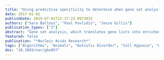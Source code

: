 ```yaml
---
title: "Using predictive specificity to determine when gene set analysis is biologically meaningful"
date: 2017-01-01
publishDate: 2019-07-01T22:37:23.097303Z
authors: ["Sara Ballouz", "Paul Pavlidis", "Jesse Gillis"]
publication_types: ["2"]
abstract: "Gene set analysis, which translates gene lists into enriched functions, is among the most common bioinformatic methods. Yet few would advocate taking the results at face value. Not only is there no agreement on the algorithms themselves, there is no agreement on how to benchmark them. In this paper, we evaluate the robustness and uniqueness of enrichment results as a means of assessing methods even where correctness is unknown. We show that heavily annotated (‘multifunctional’) genes are likely to appear in genomics study results and drive the generation of biologically non-specific enrichment results as well as highly fragile significances. By providing a means of determining where enrichment analyses report non-specific and non-robust findings, we are able to assess where we can be confident in their use. We find significant progress in recent bias correction methods for enrichment and provide our own software implementation. Our approach can be readily adapted to any pre-existing package."
featured: false
publication: "*Nucleic Acids Research*"
tags: ["Algorithms", "Animals", "Autistic Disorder", "Cell Hypoxia", "Gene Expression", "Gene Ontology", "Genes", "Genome-Wide Association Study", "Genomics", "Humans", "Mice", "Molecular Sequence Annotation", "Octamer Transcription Factor-3", "Schizophrenia", "Software"]
doi: "10.1093/nar/gkw957"
---
```


